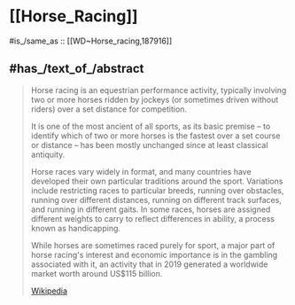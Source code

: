 
# [[Horse_Racing]] 

#is_/same_as :: [[WD~Horse_racing,187916]] 

## #has_/text_of_/abstract 

> Horse racing is an equestrian performance activity, 
> typically involving two or more horses ridden by jockeys 
> (or sometimes driven without riders) over a set distance for competition. 
> 
> It is one of the most ancient of all sports, as its basic premise – 
> to identify which of two or more horses is the fastest over a set course or distance – 
> has been mostly unchanged since at least classical antiquity.
>
> Horse races vary widely in format, 
> and many countries have developed their own particular traditions around the sport. 
> Variations include restricting races to particular breeds, running over obstacles, 
> running over different distances, running on different track surfaces, and running in different gaits. In some races, horses are assigned different weights to carry to reflect differences in ability, a process known as handicapping.
>
> While horses are sometimes raced purely for sport, a major part of horse racing's interest and economic importance is in the gambling associated with it, an activity that in 2019 generated a worldwide market worth around US$115 billion.
>
> [Wikipedia](https://en.wikipedia.org/wiki/Horse%20racing) 


